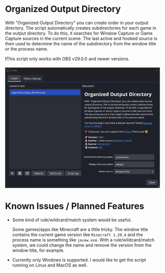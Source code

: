 # Organized Output Directory

With "Organized Output Directory" you can create order in your output directory.
The script automatically creates subdirectories for each game in the output directory.
To do this, it searches for Window Capture or Game Capture sources in the current scene.
The last active and hooked source is then used to determine the name of the subdirectory from the window title or the process name.

❗This script only works with OBS v29.0.0 and newer versions.

![Screenshot](assets/screenshot.png)

# Known Issues / Planned Features

- Some kind of rule/wildcard/match system would be useful.<p>
  Some games/apps like Minecraft are a little tricky. The window title contains the current game version like `Minecraft 1.20.4` and the process name is something like `javaw.exe`. With a rule/wildcard/match system, we could change the name and remove the version from the window title, for example.

- Currently only Windows is supported. I would like to get the script running on Linux and MacOS as well.
